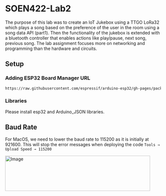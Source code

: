 # SOEN422-Lab2
The purpose of this lab was to create an IoT Jukebox using a TTGO LoRa32 which plays a song based on the preference of the user in the room using a song data API (part1). Then the functionality of the jukebox is extended with a bluetooth controller that enables actions like play/pause, next song, previous song. The lab assignment focuses more on networking and programming than the hardware and circuits.

## Setup
### Adding ESP32 Board Manager URL
```bash
https://raw.githubusercontent.com/espressif/arduino-esp32/gh-pages/package_esp32_index.json
```

### Libraries
Please install esp32 and Arduino_JSON libraries.

## Baud Rate
For MacOS, we need to lower the baud rate to 115200 as it is initially at 921600. This will stop the error messages when deploying the code
```Tools → Upload Speed → 115200```

<img width="469" height="114" alt="Image" src="https://github.com/user-attachments/assets/ba84d6d0-5f07-4f21-97fa-840a8535f21c" />

